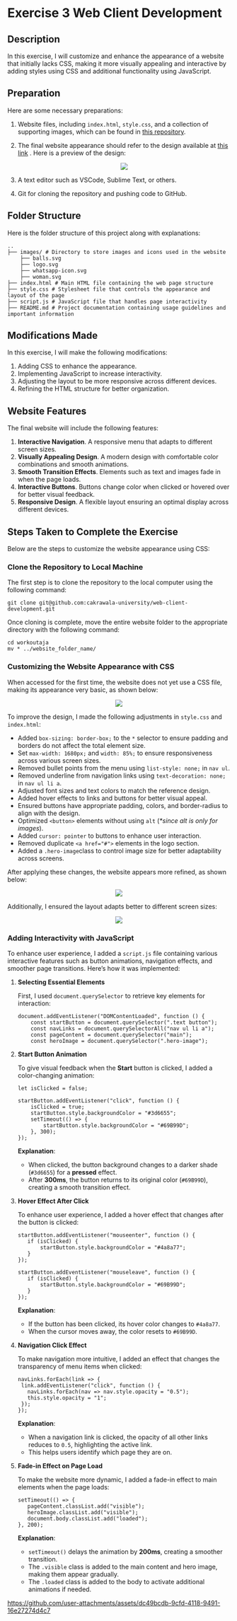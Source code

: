# Exercise 3 Web Client Development

## Description
In this exercise, I will customize and enhance the appearance of a website that initially lacks CSS, making it more visually appealing and interactive by adding styles using CSS and additional functionality using JavaScript.

## Preparation
Here are some necessary preparations:
1. Website files, including `index.html`, `style.css`, and a collection of supporting images, which can be found in [this repository](https://www.figma.com/design/CAawvDkcG4AIoMWvHwrQvo/workoutaja?node-id=0-1&t=VVSwhmOTNgDBqpNP-1).
2. The final website appearance should refer to the design available at [this link](https://www.figma.com/design/CAawvDkcG4AIoMWvHwrQvo/workoutaja?node-id=0-1&t=VVSwhmOTNgDBqpNP-1) . Here is a preview of the design:
    <p align="center">
    <img src="https://github.com/user-attachments/assets/9e854b2e-d49b-495f-98cc-05e2bd05c42f">
    </p>

3. A text editor such as VSCode, Sublime Text, or others.
4. Git for cloning the repository and pushing code to GitHub.

## Folder Structure

Here is the folder structure of this project along with explanations:
```
..
├── images/ # Directory to store images and icons used in the website 
    ├── balls.svg 
    ├── logo.svg
    ├── whatsapp-icon.svg
    ├── woman.svg
├── index.html # Main HTML file containing the web page structure 
├── style.css # Stylesheet file that controls the appearance and layout of the page 
├── script.js # JavaScript file that handles page interactivity 
├── README.md # Project documentation containing usage guidelines and important information
```

## Modifications Made
In this exercise, I will make the following modifications:

1. Adding CSS to enhance the appearance.
2. Implementing JavaScript to increase interactivity.
3. Adjusting the layout to be more responsive across different devices.
4. Refining the HTML structure for better organization. 

## Website Features
The final website will include the following features:
1. **Interactive Navigation**. A responsive menu that adapts to different screen sizes.
2. **Visually Appealing Design**. A modern design with comfortable color combinations and smooth animations.
3. **Smooth Transition Effects**. Elements such as text and images fade in when the page loads.
4. **Interactive Buttons**. Buttons change color when clicked or hovered over for better visual feedback.
5. **Responsive Design**. A flexible layout ensuring an optimal display across different devices.


## Steps Taken to Complete the Exercise
Below are the steps to customize the website appearance using CSS:

### Clone the Repository to Local Machine
The first step is to clone the repository to the local computer using the following command:
```
git clone git@github.com:cakrawala-university/web-client-development.git
```

Once cloning is complete, move the entire website folder to the appropriate directory with the following command:
```
cd workoutaja
mv * ../website_folder_name/
```

### Customizing the Website Appearance with CSS
When accessed for the first time, the website does not yet use a CSS file, making its appearance very basic, as shown below:
<p align="center">
    <img src="https://github.com/user-attachments/assets/14f56487-c001-4bf2-a78a-df4fde32890b">

</p>

To improve the design, I made the following adjustments in `style.css` and `index.html`:
- Added `box-sizing: border-box;` to the `*` selector to ensure padding and borders do not affect the total element size.
- Set `max-width: 1680px;` and `width: 85%;` to ensure responsiveness across various screen sizes.
- Removed bullet points from the menu using `list-style: none;` in `nav ul`.
- Removed underline from navigation links using `text-decoration: none;` in `nav ul li a`.
- Adjusted font sizes and text colors to match the reference design.
- Added hover effects to links and buttons for better visual appeal.
- Ensured buttons have appropriate padding, colors, and border-radius to align with the design.
- Optimized `<button>` elements without using `alt` (_*since alt is only for images_).
- Added `cursor: pointer` to buttons to enhance user interaction.
- Removed duplicate `<a href="#">` elements in the logo section.
- Added a `.hero-image`class to control image size for better adaptability across screens.

After applying these changes, the website appears more refined, as shown below:
<p align="center">
  <img src="https://github.com/user-attachments/assets/3445d3d4-4fe2-455e-8876-de8d8aa6dfc7">
</p>

Additionally, I ensured the layout adapts better to different screen sizes:
<p align="center">
    <img src="https://github.com/user-attachments/assets/2ec1befb-2d58-402b-9d26-f339c55938a8">
</p>

### Adding Interactivity with JavaScript
To enhance user experience, I added a `script.js` file containing various interactive features such as button animations, navigation effects, and smoother page transitions. Here’s how it was implemented:

1. **Selecting Essential Elements**
   
   First, I used `document.querySelector` to retrieve key elements for interaction:
    ```
    document.addEventListener("DOMContentLoaded", function () {
        const startButton = document.querySelector(".text button");
        const navLinks = document.querySelectorAll("nav ul li a");
        const pageContent = document.querySelector("main");
        const heroImage = document.querySelector(".hero-image");
    ```

2. **Start Button Animation**
  
   To give visual feedback when the **Start** button is clicked, I added a color-changing animation:
    ```
    let isClicked = false; 
  
    startButton.addEventListener("click", function () {
        isClicked = true; 
        startButton.style.backgroundColor = "#3d6655"; 
        setTimeout(() => {
            startButton.style.backgroundColor = "#69B99D"; 
        }, 300);
    });
    ```
   **Explanation**:
   - When clicked, the button background changes to a darker shade (`#3d6655`) for a **pressed** effect.
   - After **300ms**, the button returns to its original color (`#69B99D`), creating a smooth transition effect.

3. **Hover Effect After Click**
   
   To enhance user experience, I added a hover effect that changes after the button is clicked:
     ```
    startButton.addEventListener("mouseenter", function () {
        if (isClicked) {
            startButton.style.backgroundColor = "#4a8a77";
        }
    });
  
    startButton.addEventListener("mouseleave", function () {
        if (isClicked) {
            startButton.style.backgroundColor = "#69B99D";
        }
    });
     ```
   **Explanation**:
   - If the button has been clicked, its hover color changes to `#4a8a77`.
   - When the cursor moves away, the color resets to `#69B99D`.

4. **Navigation Click Effect**
  
   To make navigation more intuitive, I added an effect that changes the transparency of menu items when clicked:
     ```
    navLinks.forEach(link => {
      link.addEventListener("click", function () {
        navLinks.forEach(nav => nav.style.opacity = "0.5");
        this.style.opacity = "1";
      });
    });
     ```
   **Explanation**:
   - When a navigation link is clicked, the opacity of all other links reduces to `0.5`, highlighting the active link.
   - This helps users identify which page they are on.

5. **Fade-in Effect on Page Load**
   
   To make the website more dynamic, I added a fade-in effect to main elements when the page loads:
     ```
    setTimeout(() => {
        pageContent.classList.add("visible");
        heroImage.classList.add("visible");
        document.body.classList.add("loaded");
    }, 200);
     ```
   **Explanation**:
   - `setTimeout()` delays the animation by **200ms**, creating a smoother transition.
   - The `.visible` class is added to the main content and hero image, making them appear gradually.
   - The `.loaded` class is added to the body to activate additional animations if needed.


https://github.com/user-attachments/assets/dc49bcdb-9cfd-4118-9491-16e27274d4c7







